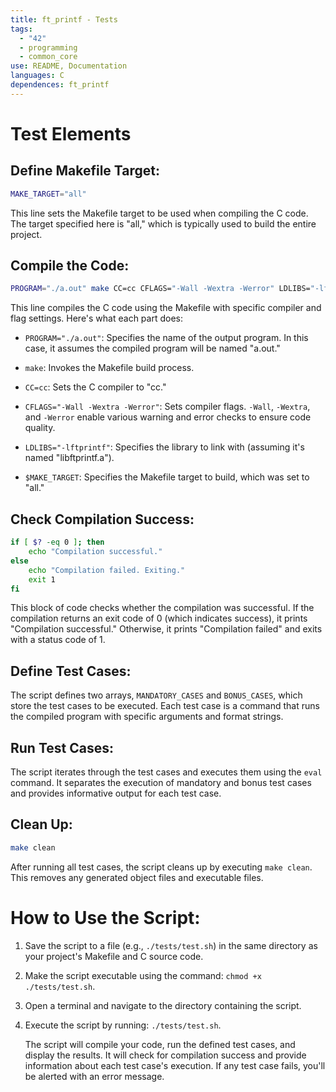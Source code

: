 ```yaml
---
title: ft_printf - Tests
tags:
  - "42"
  - programming
  - common_core
use: README, Documentation
languages: C
dependences: ft_printf
---
```



# Test Elements

## **Define Makefile Target**: 

   ```bash
   MAKE_TARGET="all"
   ```

   This line sets the Makefile target to be used when compiling the C code. The target specified here is "all," which is typically used to build the entire project.

## **Compile the Code**:

   ```bash
   PROGRAM="./a.out" make CC=cc CFLAGS="-Wall -Wextra -Werror" LDLIBS="-lftprintf" $MAKE_TARGET
   ```

   This line compiles the C code using the Makefile with specific compiler and flag settings. Here's what each part does:

   - `PROGRAM="./a.out"`: Specifies the name of the output program. In this case, it assumes the compiled program will be named "a.out."

   - `make`: Invokes the Makefile build process.

   - `CC=cc`: Sets the C compiler to "cc."

   - `CFLAGS="-Wall -Wextra -Werror"`: Sets compiler flags. `-Wall`, `-Wextra`, and `-Werror` enable various warning and error checks to ensure code quality.

   - `LDLIBS="-lftprintf"`: Specifies the library to link with (assuming it's named "libftprintf.a").

   - `$MAKE_TARGET`: Specifies the Makefile target to build, which was set to "all."

## **Check Compilation Success**:

   ```bash
   if [ $? -eq 0 ]; then
       echo "Compilation successful."
   else
       echo "Compilation failed. Exiting."
       exit 1
   fi
   ```

   This block of code checks whether the compilation was successful. If the compilation returns an exit code of 0 (which indicates success), it prints "Compilation successful." Otherwise, it prints "Compilation failed" and exits with a status code of 1.

## **Define Test Cases**:

   The script defines two arrays, `MANDATORY_CASES` and `BONUS_CASES`, which store the test cases to be executed. Each test case is a command that runs the compiled program with specific arguments and format strings.

## **Run Test Cases**:

   The script iterates through the test cases and executes them using the `eval` command. It separates the execution of mandatory and bonus test cases and provides informative output for each test case.

## **Clean Up**:

   ```bash
   make clean
   ```

   After running all test cases, the script cleans up by executing `make clean`. This removes any generated object files and executable files.

# **How to Use the Script**:

1. Save the script to a file (e.g., `./tests/test.sh`) in the same directory as your project's Makefile and C source code.

2. Make the script executable using the command: `chmod +x ./tests/test.sh`.

3. Open a terminal and navigate to the directory containing the script.

4. Execute the script by running: `./tests/test.sh`.

   The script will compile your code, run the defined test cases, and display the results. It will check for compilation success and provide information about each test case's execution. If any test case fails, you'll be alerted with an error message.